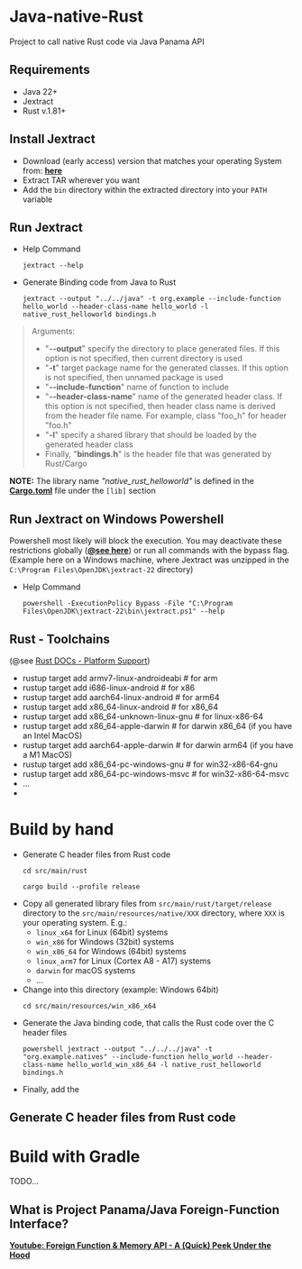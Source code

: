 # Java-native-Rust
Project to call native Rust code via Java Panama API

## Requirements

- Java 22+
- Jextract
- Rust v.1.81+

## Install Jextract
- Download (early access) version that matches your operating System from: [**here**](https://jdk.java.net/jextract/)
- Extract TAR wherever you want
- Add the `bin` directory within the extracted directory into your `PATH` variable

## Run Jextract
- Help Command
    ```shell
    jextract --help
    ```
- Generate Binding code from Java to Rust
    ```shell
    jextract --output "../../java" -t org.example --include-function hello_world --header-class-name hello_world -l native_rust_helloworld bindings.h
    ```
> Arguments:
> - "**--output**" specify the directory to place generated files. If this option is not specified, then current directory is used
> - "**-t**" target package name for the generated classes. If this option is not specified, then unnamed package is used
> - "**--include-function**" name of function to include
> - "**--header-class-name**" name of the generated header class. If this option is not specified, then header class name is derived from the header file name. For example, class "foo_h" for header "foo.h"
> - "**-l**" specify a shared library that should be loaded by the generated header class
> - Finally, "**bindings.h**" is the header file that was generated by Rust/Cargo

**NOTE:** The library name *"native_rust_helloworld"* is defined in the [**Cargo.toml**](src/main/rust/Cargo.toml) file under the `[lib]` section

## Run Jextract on Windows Powershell

Powershell most likely will block the execution. You may deactivate these restrictions globally ([**@see here**](https://learn.microsoft.com/en-us/powershell/module/microsoft.powershell.security/set-executionpolicy)) or run all commands with the bypass flag. (Example here on a Windows machine, where Jextract was unzipped in the `C:\Program Files\OpenJDK\jextract-22` directory)

- Help Command
  ```shell
  powershell -ExecutionPolicy Bypass -File "C:\Program Files\OpenJDK\jextract-22\bin\jextract.ps1" --help 
  ```

## Rust - Toolchains
(@see [Rust DOCs - Platform Support](https://doc.rust-lang.org/stable/rustc/platform-support.html#platform-support))

- rustup target add armv7-linux-androideabi   # for arm
- rustup target add i686-linux-android        # for x86
- rustup target add aarch64-linux-android     # for arm64
- rustup target add x86_64-linux-android      # for x86_64
- rustup target add x86_64-unknown-linux-gnu  # for linux-x86-64
- rustup target add x86_64-apple-darwin       # for darwin x86_64 (if you have an Intel MacOS)
- rustup target add aarch64-apple-darwin      # for darwin arm64 (if you have a M1 MacOS)
- rustup target add x86_64-pc-windows-gnu     # for win32-x86-64-gnu
- rustup target add x86_64-pc-windows-msvc    # for win32-x86-64-msvc
- ...
-

# Build by hand

- Generate C header files from Rust code
  ```shell
  cd src/main/rust
  ```
  ```shell
  cargo build --profile release
  ```
- Copy all generated library files from `src/main/rust/target/release` directory to the `src/main/resources/native/XXX` directory, where `XXX` is your operating system. E.g.:
  - `linux_x64` for Linux (64bit) systems
  - `win_x86` for Windows (32bit) systems
  - `win_x86_64` for Windows (64bit) systems
  - `linux_arm7` for Linux (Cortex A8 - A17) systems
  - `darwin` for macOS systems
  - ...
- Change into this directory (example: Windows 64bit)
  ```shell
  cd src/main/resources/win_x86_x64
  ```
- Generate the Java binding code, that calls the Rust code over the C header files
  ```shell
  powershell jextract --output "../../../java" -t "org.example.natives" --include-function hello_world --header-class-name hello_world_win_x86_64 -l native_rust_helloworld bindings.h
  ```
- Finally, add the

## Generate C header files from Rust code

# Build with Gradle
TODO...

## What is Project Panama/Java Foreign-Function Interface?

[**Youtube: Foreign Function & Memory API - A (Quick) Peek Under the Hood**](https://www.youtube.com/watch?v=iwmVbeiA42E)